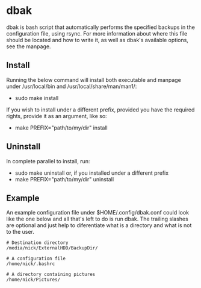 # dbak

dbak is bash script that automatically performs the specified backups
in the configuration file, using rsync. For more information about where this
file should be located and how to write it, as well as dbak's
available options, see the manpage.

## Install

Running the below command will install both executable and manpage
under /usr/local/bin and /usr/local/share/man/man1/:
- sudo make install

If you wish to install under a different prefix, provided you have
the required rights, provide it as an argument, like so:
- make PREFIX="path/to/my/dir" install

## Uninstall

In complete parallel to install, run:
- sudo make uninstall
or, if you installed under a different prefix
- make PREFIX="path/to/my/dir" uninstall

## Example

An example configuration file under $HOME/.config/dbak.conf could
look like the one below and all that's left to do is run dbak. The
trailing slashes are optional and just help to diferentiate what is
a directory and what is not to the user.

```
# Destination directory
/media/nick/ExternalHDD/BackupDir/

# A configuration file
/home/nick/.bashrc

# A directory containing pictures
/home/nick/Pictures/
```
